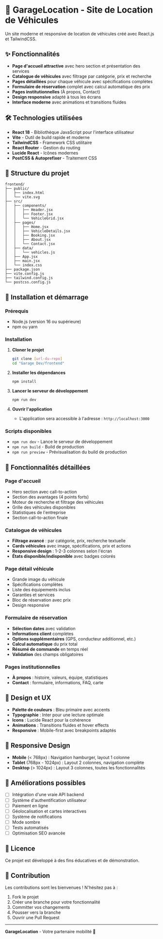 # 🚗 GarageLocation - Site de Location de Véhicules

Un site moderne et responsive de location de véhicules créé avec React.js et TailwindCSS.

## ✨ Fonctionnalités

- **Page d'accueil attractive** avec hero section et présentation des services
- **Catalogue de véhicules** avec filtrage par catégorie, prix et recherche
- **Pages détaillées** pour chaque véhicule avec spécifications complètes
- **Formulaire de réservation** complet avec calcul automatique des prix
- **Pages institutionnelles** (À propos, Contact)
- **Design responsive** adapté à tous les écrans
- **Interface moderne** avec animations et transitions fluides

## 🛠️ Technologies utilisées

- **React 18** - Bibliothèque JavaScript pour l'interface utilisateur
- **Vite** - Outil de build rapide et moderne
- **TailwindCSS** - Framework CSS utilitaire
- **React Router** - Gestion du routing
- **Lucide React** - Icônes modernes
- **PostCSS & Autoprefixer** - Traitement CSS

## 📁 Structure du projet

```
frontend/
├── public/
│   ├── index.html
│   └── vite.svg
├── src/
│   ├── components/
│   │   ├── Header.jsx
│   │   ├── Footer.jsx
│   │   └── VehicleGrid.jsx
│   ├── pages/
│   │   ├── Home.jsx
│   │   ├── VehicleDetails.jsx
│   │   ├── Booking.jsx
│   │   ├── About.jsx
│   │   └── Contact.jsx
│   ├── data/
│   │   └── vehicles.js
│   ├── App.jsx
│   ├── main.jsx
│   └── index.css
├── package.json
├── vite.config.js
├── tailwind.config.js
└── postcss.config.js
```

## 🚀 Installation et démarrage

### Prérequis

- Node.js (version 16 ou supérieure)
- npm ou yarn

### Installation

1. **Cloner le projet**

   ```bash
   git clone [url-du-repo]
   cd "Garage Dev/frontend"
   ```

2. **Installer les dépendances**

   ```bash
   npm install
   ```

3. **Lancer le serveur de développement**

   ```bash
   npm run dev
   ```

4. **Ouvrir l'application**
   - L'application sera accessible à l'adresse : `http://localhost:3000`

### Scripts disponibles

- `npm run dev` - Lance le serveur de développement
- `npm run build` - Build de production
- `npm run preview` - Prévisualisation du build de production

## 🎨 Fonctionnalités détaillées

### Page d'accueil

- Hero section avec call-to-action
- Section des avantages (4 points forts)
- Moteur de recherche et filtrage des véhicules
- Grille des véhicules disponibles
- Statistiques de l'entreprise
- Section call-to-action finale

### Catalogue de véhicules

- **Filtrage avancé** : par catégorie, prix, recherche textuelle
- **Cards véhicules** avec image, spécifications, prix et actions
- **Responsive design** : 1-2-3 colonnes selon l'écran
- **États disponible/indisponible** avec badges colorés

### Page détail véhicule

- Grande image du véhicule
- Spécifications complètes
- Liste des équipements inclus
- Garanties et services
- Bloc de réservation avec prix
- Design responsive

### Formulaire de réservation

- **Sélection dates** avec validation
- **Informations client** complètes
- **Options supplémentaires** (GPS, conducteur additionnel, etc.)
- **Calcul automatique** du prix total
- **Résumé de commande** en temps réel
- **Validation** des champs obligatoires

### Pages institutionnelles

- **À propos** : histoire, valeurs, équipe, statistiques
- **Contact** : formulaire, informations, FAQ, carte

## 🎨 Design et UX

- **Palette de couleurs** : Bleu primaire avec accents
- **Typographie** : Inter pour une lecture optimale
- **Icons** : Lucide React pour la cohérence
- **Animations** : Transitions fluides et hover effects
- **Responsive** : Mobile-first avec breakpoints adaptés

## 📱 Responsive Design

- **Mobile** (< 768px) : Navigation hamburger, layout 1 colonne
- **Tablet** (768px - 1024px) : Layout 2 colonnes, navigation complète
- **Desktop** (> 1024px) : Layout 3 colonnes, toutes les fonctionnalités

## 🚧 Améliorations possibles

- [ ] Intégration d'une vraie API backend
- [ ] Système d'authentification utilisateur
- [ ] Paiement en ligne
- [ ] Géolocalisation et cartes interactives
- [ ] Système de notifications
- [ ] Mode sombre
- [ ] Tests automatisés
- [ ] Optimisation SEO avancée

## 📄 Licence

Ce projet est développé à des fins éducatives et de démonstration.

## 👥 Contribution

Les contributions sont les bienvenues ! N'hésitez pas à :

1. Fork le projet
2. Créer une branche pour votre fonctionnalité
3. Committer vos changements
4. Pousser vers la branche
5. Ouvrir une Pull Request

---

**GarageLocation** - Votre partenaire mobilité 🚗
